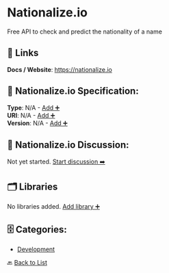 # Nationalize.io

Free API to check and predict the nationality of a name

##  🔗 Links
**Docs / Website**: https://nationalize.io

## 🧬 Nationalize.io Specification:
**Type**: N/A - [Add ➕](https://github.com/apis-list/apis-list/edit/main/apis/nationalize-io/nationalize-io.yaml)  
**URI**: N/A - [Add ➕](https://github.com/apis-list/apis-list/edit/main/apis/nationalize-io/nationalize-io.yaml)  
**Version**: N/A - [Add ➕](https://github.com/apis-list/apis-list/edit/main/apis/nationalize-io/nationalize-io.yaml)

## 💬 Nationalize.io Discussion:
Not yet started. [Start discussion ➡️](https://github.com/apis-list/apis-list/discussions/new)

## 🗂️ Libraries

No libraries added. [Add library ➕](https://github.com/apis-list/apis-list/edit/main/apis/nationalize-io/nationalize-io.yaml)    


## 🗄️ Categories:
- [Development](https://github.com/apis-list/apis-list#development-)

🔙  [Back to List](https://github.com/apis-list/apis-list)
